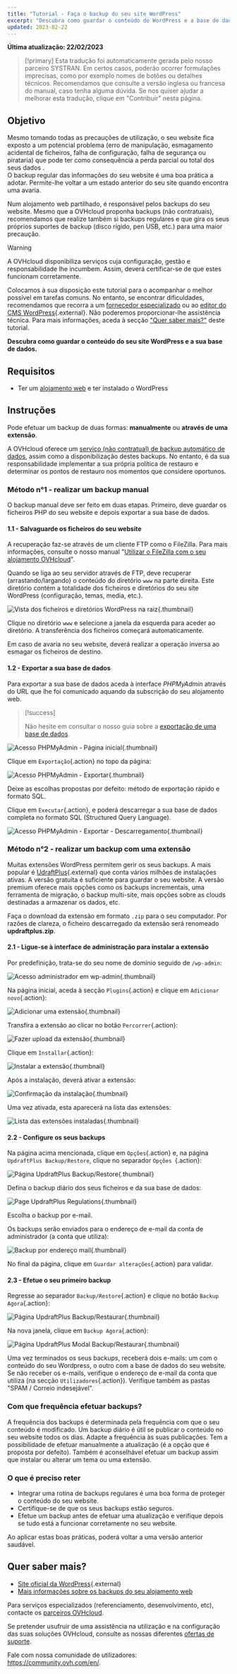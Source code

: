 ```yaml
---
title: "Tutorial - Faça o backup do seu site WordPress"
excerpt: "Descubra como guardar o conteúdo do WordPress e a base de dados do seu website"
updated: 2023-02-22
---
```


**Última atualização: 22/02/2023**

> [!primary]
> Esta tradução foi automaticamente gerada pelo nosso parceiro SYSTRAN. Em certos casos, poderão ocorrer formulações imprecisas, como por exemplo nomes de botões ou detalhes técnicos. Recomendamos que consulte a versão inglesa ou francesa do manual, caso tenha alguma dúvida. Se nos quiser ajudar a melhorar esta tradução, clique em "Contribuir" nesta página.
>

## Objetivo

Mesmo tomando todas as precauções de utilização, o seu website fica exposto a um potencial problema (erro de manipulação, esmagamento acidental de ficheiros, falha de configuração, falha de segurança ou pirataria) que pode ter como consequência a perda parcial ou total dos seus dados .<br>
O backup regular das informações do seu website é uma boa prática a adotar. Permite-lhe voltar a um estado anterior do seu site quando encontra uma avaria.

Num alojamento web partilhado, é responsável pelos backups do seu website. Mesmo que a OVHcloud proponha backups (não contratuais), recomendamos que realize também si backups regulares e que gira os seus próprios suportes de backup (disco rígido, pen USB, etc.) para uma maior precaução.

> [!warning]
>
> A OVHcloud disponibiliza serviços cuja configuração, gestão e responsabilidade lhe incumbem. Assim, deverá certificar-se de que estes funcionam corretamente.
> 
> Colocamos à sua disposição este tutorial para o acompanhar o melhor possível em tarefas comuns. No entanto, se encontrar dificuldades, recomendamos que recorra a um [fornecedor especializado](https://partner.ovhcloud.com/pt/directory/) ou ao [editor do CMS WordPress](https://wordpress.com/support/){.external}. Não poderemos proporcionar-lhe assistência técnica. Para mais informações, aceda à secção ["Quer saber mais?"](#go-further) deste tutorial.
>

**Descubra como guardar o conteúdo do seu site WordPress e a sua base de dados.**

## Requisitos

- Ter um [alojamento web](https://www.ovhcloud.com/pt/web-hosting/) e ter instalado o WordPress

## Instruções

Pode efetuar um backup de duas formas: **manualmente** ou **através de uma extensão**.

A OVHcloud oferece um [serviço (não contratual) de backup automático de dados](/pages/web/hosting/ftp_save_and_backup), assim como a disponibilização destes backups. No entanto, é da sua responsabilidade implementar a sua própria política de restauro e determinar os pontos de restauro nos momentos que considere oportunos.

### Método n°1 - realizar um backup manual

O backup manual deve ser feito em duas etapas. Primeiro, deve guardar os ficheiros PHP do seu website e depois exportar a sua base de dados.

#### 1.1 - Salvaguarde os ficheiros do seu website

A recuperação faz-se através de um cliente FTP como o FileZilla. Para mais informações, consulte o nosso manual "[Utilizar o FileZilla com o seu alojamento OVHcloud](/pages/web/hosting/ftp_filezilla_user_guide)".

Quando se liga ao seu servidor através de FTP, deve recuperar (arrastando/largando) o conteúdo do diretório `www` na parte direita. Este diretório contém a totalidade dos ficheiros e diretórios do seu site WordPress (configuração, temas, media, etc.).

![Vista dos ficheiros e diretórios WordPress na raiz](images/how_to_backup_your_wordpress_1.png){.thumbnail}

Clique no diretório `www` e selecione a janela da esquerda para aceder ao diretório. A transferência dos ficheiros começará automaticamente.

Em caso de avaria no seu website, deverá realizar a operação inversa ao esmagar os ficheiros de destino.

#### 1.2 - Exportar a sua base de dados

Para exportar a sua base de dados aceda à interface _PHPMyAdmin_ através do URL que lhe foi comunicado aquando da subscrição do seu alojamento web.

> [!success]
>
> Não hesite em consultar o nosso guia sobre a [exportação de uma base de dados](/pages/web/hosting/sql_database_export).

![Acesso PHPMyAdmin - Página inicial](images/how_to_backup_your_wordpress_2.png){.thumbnail}

Clique em `Exportação`{.action} no topo da página:

![Acesso PHPMyAdmin - Exportar](images/how_to_backup_your_wordpress_3.png){.thumbnail}

Deixe as escolhas propostas por defeito: método de exportação rápido e formato SQL.

Clique em `Executar`{.action}, e poderá descarregar a sua base de dados completa no formato SQL (Structured Query Language).

![Acesso PHPMyAdmin - Exportar - Descarregamento](images/how_to_backup_your_wordpress_4.png){.thumbnail}

### Método n°2 - realizar um backup com uma extensão

Muitas extensões WordPress permitem gerir os seus backups. A mais popular é [UdraftPlus](https://wordpress.org/plugins/updraftplus/){.external} que conta vários milhões de instalações ativas. A versão gratuita é suficiente para guardar o seu website. A versão premium oferece mais opções como os backups incrementais, uma ferramenta de migração, o backup multi-site, mais opções sobre as clouds destinadas a armazenar os dados, etc.

Faça o download da extensão em formato `.zip` para o seu computador. Por razões de clareza, o ficheiro descarregado da extensão será renomeado **updraftplus.zip**.

#### 2.1 - Ligue-se à interface de administração para instalar a extensão

Por predefinição, trata-se do seu nome de domínio seguido de `/wp-admin`:

![Acesso administrador em wp-admin](images/how_to_backup_your_wordpress_5.png){.thumbnail}

Na página inicial, aceda à secção `Plugins`{.action} e clique em `Adicionar novo`{.action}:

![Adicionar uma extensão](images/how_to_backup_your_wordpress_6.png){.thumbnail}

Transfira a extensão ao clicar no botão `Percorrer`{.action}:

![Fazer upload da extensão](images/how_to_backup_your_wordpress_7.png){.thumbnail}

Clique em `Installar`{.action}:

![Instalar a extensão](images/how_to_backup_your_wordpress_8.png){.thumbnail}

Após a instalação, deverá ativar a extensão:

![Confirmação da instalação](images/how_to_backup_your_wordpress_9.png){.thumbnail}

Uma vez ativada, esta aparecerá na lista das extensões:

![Lista das extensões instaladas](images/how_to_backup_your_wordpress_10.png){.thumbnail}

#### 2.2 - Configure os seus backups

Na página acima mencionada, clique em `Opções`{.action} e, na página `UpdraftPlus Backup/Restore`, clique no separador `Opções
`{.action}:

![Página UpdraftPlus Backup/Restore](images/how_to_backup_your_wordpress_11.png){.thumbnail}

Defina o backup diário dos seus ficheiros e da sua base de dados:

![Page UpdraftPlus Regulations](images/how_to_backup_your_wordpress_12.png){.thumbnail}

Escolha o backup por e-mail.

Os backups serão enviados para o endereço de e-mail da conta de administrador (a conta que utiliza):

![Backup por endereço mail](images/how_to_backup_your_wordpress_13.png){.thumbnail}

No final da página, clique em `Guardar alterações`{.action} para validar.

#### 2.3 - Efetue o seu primeiro backup

Regresse ao separador `Backup/Restore`{.action} e clique no botão `Backup Agora`{.action}:

![Página UpdraftPlus Backup/Restaurar](images/how_to_backup_your_wordpress_14.png){.thumbnail}

Na nova janela, clique em `Backup Agora`{.action}:

![Página UpdraftPlus Modal Backup/Restaurar](images/how_to_backup_your_wordpress_15.png){.thumbnail}

Uma vez terminados os seus backups, receberá dois e-mails: um com o conteúdo do seu Wordpress, o outro com a base de dados do seu website.
Se não receber os e-mails, verifique o endereço de e-mail da conta que utiliza (na secção `Utilizadores`{.action}). Verifique também as pastas "SPAM / Correio indesejável".

### Com que frequência efetuar backups?

A frequência dos backups é determinada pela frequência com que o seu conteúdo é modificado. Um backup diário é útil se publicar o conteúdo no seu website todos os dias. Adapte a frequência às suas publicações. Tem a possibilidade de efetuar manualmente a atualização (é a opção que é proposta por defeito). Também é aconselhável efetuar um backup assim que instalar ou alterar um tema ou uma extensão.

### O que é preciso reter

- Integrar uma rotina de backups regulares é uma boa forma de proteger o conteúdo do seu website.
- Certifique-se de que os seus backups estão seguros.
- Efetue um backup antes de efetuar uma atualização e verifique depois se tudo está a funcionar corretamente no seu website. 

Ao aplicar estas boas práticas, poderá voltar a uma versão anterior saudável.

## Quer saber mais? <a name="go-further"></a>

- [Site oficial da WordPress](https://wordpress.org){.external}
- [Mais informações sobre os backups do seu alojamento web](/pages/web/hosting/hosting_technical_specificities#informacoes-sobre-backups-automaticos)

Para serviços especializados (referenciamento, desenvolvimento, etc), contacte os [parceiros OVHcloud](https://partner.ovhcloud.com/pt/directory/).

Se pretender usufruir de uma assistência na utilização e na configuração das suas soluções OVHcloud, consulte as nossas diferentes [ofertas de suporte](https://www.ovhcloud.com/pt/support-levels/).

Fale com nossa comunidade de utilizadores: <https://community.ovh.com/en/>. 